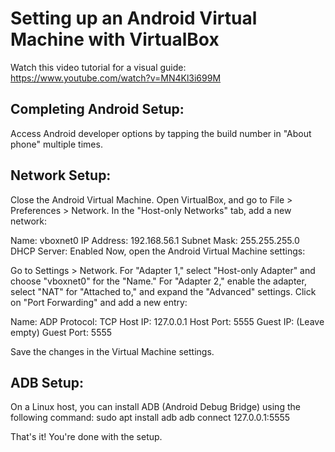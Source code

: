 # Setting up an Android Virtual Machine with VirtualBox
Watch this video tutorial for a visual guide: https://www.youtube.com/watch?v=MN4Kl3i699M

## Completing Android Setup:
Access Android developer options by tapping the build number in "About phone" multiple times.

## Network Setup:
Close the Android Virtual Machine.
Open VirtualBox, and go to File > Preferences > Network.
In the "Host-only Networks" tab, add a new network:

Name: vboxnet0
IP Address: 192.168.56.1
Subnet Mask: 255.255.255.0
DHCP Server: Enabled
Now, open the Android Virtual Machine settings:

Go to Settings > Network.
For "Adapter 1," select "Host-only Adapter" and choose "vboxnet0" for the "Name."
For "Adapter 2," enable the adapter, select "NAT" for "Attached to," and expand the "Advanced" settings.
Click on "Port Forwarding" and add a new entry:

Name: ADP
Protocol: TCP
Host IP: 127.0.0.1
Host Port: 5555
Guest IP: (Leave empty)
Guest Port: 5555

Save the changes in the Virtual Machine settings.

## ADB Setup:
On a Linux host, you can install ADB (Android Debug Bridge) using the following command:
sudo apt install adb
adb connect 127.0.0.1:5555


That's it! You're done with the setup. 
